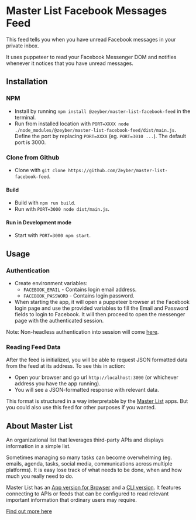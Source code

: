 # Master List Facebook Messages Feed

This feed tells you when you have unread Facebook messages in your private inbox.

It uses puppeteer to read your Facebook Messenger DOM and notifies whenever it notices that you have unread messages.

## Installation

### NPM

-   Install by running `npm install @zeyber/master-list-facebook-feed` in the terminal.
-   Run from installed location with `PORT=XXXX node ./node_modules/@zeyber/master-list-facebook-feed/dist/main.js`. Define the port by replacing `PORT=XXXX` (eg. `PORT=3010 ...`). The default port is 3000.

### Clone from Github

-   Clone with `git clone https://github.com/Zeyber/master-list-facebook-feed`.

#### Build

-   Build with `npm run build`.
-   Run with `PORT=3000 node dist/main.js`.

#### Run in Development mode

-   Start with `PORT=3000 npm start`.

## Usage

### Authentication

-   Create environment variables:
    -   `FACEBOOK_EMAIL` - Contains login email address.
    -   `FACEBOOK_PASSWORD` - Contains login password.
-   When starting the app, it will open a puppeteer browser at the Facebook login page and use the provided variables to fill the Email and Password fields to login to Facebook. It will then proceed to open the messenger page with the authenticated session.

Note: Non-headless authentication into session will come [here](https://github.com/Zeyber/master-list-facebook-private-inbox-feed/issues/12).

### Reading Feed Data

After the feed is initialized, you will be able to request JSON formatted data from the feed at its address.
To see this in action:

-   Open your browser and go url `http://localhost:3000` (or whichever address you have the app running).
-   You will see a JSON-formatted response with relevant data.

This format is structured in a way interpretable by the [Master List](https://github.com/Zeyber/master-list) apps. But you could also use this feed for other purposes if you wanted.

## About Master List

An organizational list that leverages third-party APIs and displays information in a simple list.

Sometimes managing so many tasks can become overwhelming (eg. emails, agenda, tasks, social media, communications across multiple platforms). It is easy lose track of what needs to be done, when and how much you really need to do.

Master List has an [App version for Browser](https://github.com/Zeyber/master-list) and a [CLI version](https://github.com/Zeyber/master-list-cli). It features connecting to APIs or feeds that can be configured to read relevant important information that ordinary users may require.

[Find out more here](https://github.com/Zeyber/master-list)

